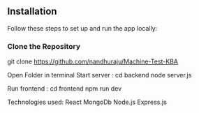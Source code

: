 
## Installation

Follow these steps to set up and run the app locally:

### Clone the Repository

git clone https://github.com/nandhuraju/Machine-Test-KBA



Open Folder in terminal
Start server : cd backend node server.js

Run frontend : cd frontend npm run dev


Technologies used:
React
MongoDb
Node.js
Express.js


